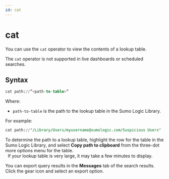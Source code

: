 ```yaml
---
id: cat
---
```


# cat

You can use the `cat` operator to view the contents of a lookup table. 

The `cat` operator is not supported in live dashboards or scheduled searches.

## Syntax

```sql
cat path://”<path-to-table>” 
```

Where:

* `path-to-table` is the path to the lookup table in the Sumo Logic Library.

For example: 

```sql
cat path://"/Library/Users/myusername@sumologic.com/Suspicious Users"
```

To determine the path to a lookup table, highlight the row for the table in the Sumo Logic Library, and select **Copy path to clipboard** from the three-dot more options menu for the table.   
 
If your lookup table is very large, it may take a few minutes to display.

You can export query results in the **Messages** tab of the search results. Click the gear icon and select an export option.

  
    
